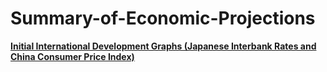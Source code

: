 # Summary-of-Economic-Projections

[**Initial International Development Graphs (Japanese Interbank Rates and China Consumer Price Index)**](https://schittap.github.io/Summary-of-Economic-Projections/Initial-International-Development-Graphs.html)
